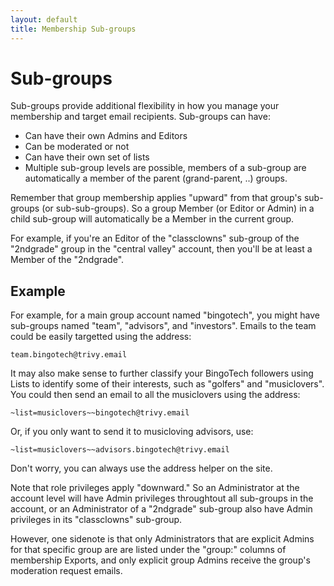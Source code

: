 ```yaml
---
layout: default
title: Membership Sub-groups
---
```


# Sub-groups

Sub-groups provide additional flexibility in how you manage your
membership and target email recipients.  Sub-groups can have:

* Can have their own Admins and Editors
* Can be moderated or not
* Can have their own set of lists
* Multiple sub-group levels are possible, members of a sub-group are
  automatically a member of the parent (grand-parent, ..) groups.

<div class="support"> 
Remember that group membership applies "upward" from that group's
sub-groups (or sub-sub-groups).  So a group Member (or Editor or
Admin) in a child sub-group will automatically be a Member in the
current group.

For example, if you're an Editor of the "classclowns" sub-group of the
"2ndgrade" group in the "central valley" account, then you'll be at
least a Member of the "2ndgrade".
</div>


## Example

For example, for a main group account named "bingotech", you might
have sub-groups named "team", "advisors", and "investors".  Emails to
the team could be easily targetted using the address:

```
team.bingotech@trivy.email
```

It may also make sense to further classify your BingoTech followers
using Lists to identify some of their interests, such as "golfers" and
"musiclovers".  You could then send an email to all the musiclovers
using the address:

```
~list=musiclovers~~bingotech@trivy.email
```

Or, if you only want to send it to musicloving advisors, use:

```
~list=musiclovers~~advisors.bingotech@trivy.email
```

Don't worry, you can always use the address helper on the site.

<div class="adv">
Note that role privileges apply "downward." So an
Administrator at the account level will have Admin privileges
throughtout all sub-groups in the account, or an Administrator of a
"2ndgrade" sub-group also have Admin privileges in its "classclowns"
sub-group.   

However, one sidenote is that only Administrators that are explicit
Admins for that specific group are are listed under the "group:"
columns of membership Exports, and only explicit group Admins receive
the group's moderation request emails.
</div>
